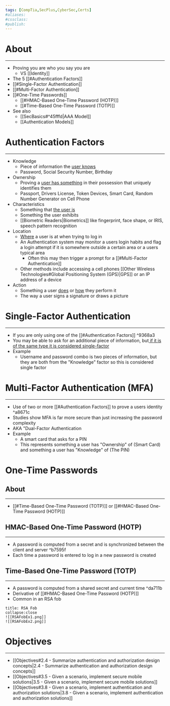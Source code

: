 ```yaml
---
tags: [CompTia,SecPlus,CyberSec,Certs]
#aliases:
#cssclass:
#publish:
---
```


# About
---
- Proving you are who you say you are
	- VS [[Identity]]
- The 5 [[#Authentication Factors]]
- [[#Single-Factor Authentication]]
- [[#Multi-Factor Authentication]]
- [[#One-Time Passwords]]
	- [[#HMAC-Based One-Time Password (HOTP)]]
	- [[#Time-Based One-Time Password (TOTP)]]
- See also
	- [[SecBasics#^45fffd|AAA Model]]
	- [[Authentication Models]]

# Authentication Factors
---
- Knowledge
	- Piece of information the <u>user knows</u>
	- Password, Social Security Number, Birthday
- Ownership
	- Proving a <u>user has something</u> in their possession that uniquely identifies them
	- Passport, Drivers License, Token Devices, Smart Card, Random Number Generator on Cell Phone
- Characteristics
	- Something that <u>the user is</u>
	- Something the user exhibits
	- [[Biometric Readers|Biometrics]] like fingerprint, face shape, or IRIS, speech pattern recognition
- Location
	- <u>Where</u> a user is at when trying to log in
	- An Authentication system may monitor a users login habits and flag a login attempt if it is somewhere outside a certain area or a users typical area
		- Often this may then trigger a prompt for a [[#Multi-Factor Authentication]]
	- Other methods include accessing a cell phones [[Other Wireless Technologies#Global Positioning System (GPS)|GPS]] or an IP address of a device
- Action
	- Something a user <u>does</u> or <u>how</u> they perform it
	- The way a user signs a signature or draws a picture

# Single-Factor Authentication
---
- If you are only using one of the [[#Authentication Factors]] ^9368a3
- You may be able to ask for an additional piece of information, but<u> if it is of the same type it is considered single-factor</u>
- Example
	- Username and password combo is two pieces of information, but they are both from the "Knowledge" factor so this is considered single factor

# Multi-Factor Authentication (MFA)
---
- Use of two or more [[#Authentication Factors]] to prove a users identity ^a8671c
- Studies show MFA is far more secure than just increasing the password complexity
- AKA "Dual-Factor Authentication
- Example
	- A smart card that asks for a PIN
	- This represents something a user has "Ownership" of (Smart Card) and something a user has "Knowledge" of (The PIN) 

# One-Time Passwords

## About
---
- [[#Time-Based One-Time Password (TOTP)]] or [[#HMAC-Based One-Time Password (HOTP)]]

## HMAC-Based One-Time Password (HOTP)
---
- A password is computed from a secret and is synchronized between the client and server ^b7595f
- Each time a password is entered to log in a new password is created

## Time-Based One-Time Password (TOTP)
---
- A password is computed from a shared secret and current time ^da711b
- Derivative of [[#HMAC-Based One-Time Password (HOTP)]]
- Common in an RSA fob

```ad-example
title: RSA Fob
collapse:close
![[RSAFobEx1.png]]
![[RSAFobEx2.png]]
```

# Objectives
---
- [[Objectives#2.4 - Summarize authentication and authorization design concepts|2.4 - Summarize authentication and authorization design concepts]]
- [[Objectives#3.5 - Given a scenario, implement secure mobile solutions|3.5 - Given a scenario, implement secure mobile solutions]]
- [[Objectives#3.8 - Given a scenario, implement authentication and authorization solutions|3.8 - Given a scenario, implement authentication and authorization solutions]]